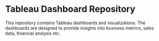 # Tableau Dashboard Repository
This repository contains Tableau dashboards and visualizations.
The dashboards are designed to provide insights into business metrics, sales data, financial analysis etc.
